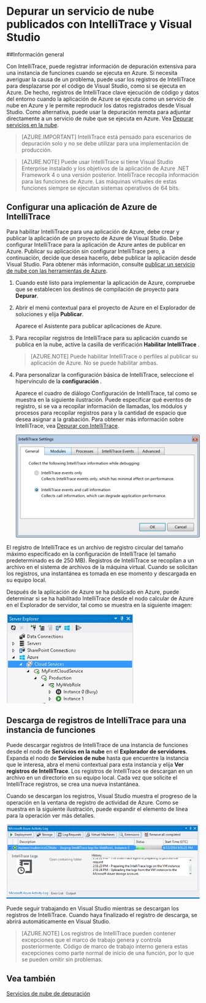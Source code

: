 <properties 
   pageTitle="Depurar un servicio de nube publicados con IntelliTrace y Visual Studio | Microsoft Azure"
   description="Depurar un servicio de nube publicados con IntelliTrace y Visual Studio"
   services="visual-studio-online"
   documentationCenter="n/a"
   authors="TomArcher"
   manager="douge"
   editor="" />
<tags 
   ms.service="visual-studio-online"
   ms.devlang="multiple"
   ms.topic="article"
   ms.tgt_pltfrm="multiple"
   ms.workload="na"
   ms.date="08/15/2016"
   ms.author="tarcher" />

# <a name="debugging-a-published-cloud-service-with-intellitrace-and-visual-studio"></a>Depurar un servicio de nube publicados con IntelliTrace y Visual Studio

##<a name="overview"></a>Información general

Con IntelliTrace, puede registrar información de depuración extensiva para una instancia de funciones cuando se ejecuta en Azure. Si necesita averiguar la causa de un problema, puede usar los registros de IntelliTrace para desplazarse por el código de Visual Studio, como si se ejecuta en Azure. De hecho, registros de IntelliTrace clave ejecución de código y datos del entorno cuando la aplicación de Azure se ejecuta como un servicio de nube en Azure y le permite reproducir los datos registrados desde Visual Studio. Como alternativa, puede usar la depuración remota para adjuntar directamente a un servicio de nube que se ejecuta en Azure. Vea [Depurar servicios en la nube](http://go.microsoft.com/fwlink/p/?LinkId=623041).

>[AZURE.IMPORTANT] IntelliTrace está pensado para escenarios de depuración solo y no se debe utilizar para una implementación de producción.

>[AZURE.NOTE] Puede usar IntelliTrace si tiene Visual Studio Enterprise instalado y los objetivos de la aplicación de Azure .NET Framework 4 o una versión posterior. IntelliTrace recopila información para las funciones de Azure. Las máquinas virtuales de estas funciones siempre se ejecutan sistemas operativos de 64 bits.

## <a name="to-configure-an-azure-application-for-intellitrace"></a>Configurar una aplicación de Azure de IntelliTrace

Para habilitar IntelliTrace para una aplicación de Azure, debe crear y publicar la aplicación de un proyecto de Azure de Visual Studio. Debe configurar IntelliTrace para la aplicación de Azure antes de publicar en Azure. Publicar su aplicación sin configurar IntelliTrace pero, a continuación, decide que desea hacerlo, debe publicar la aplicación desde Visual Studio. Para obtener más información, consulte [publicar un servicio de nube con las herramientas de Azure](http://go.microsoft.com/fwlink/p/?LinkId=623012).

1. Cuando esté listo para implementar la aplicación de Azure, compruebe que se establecen los destinos de compilación de proyecto para **Depurar**.

1. Abrir el menú contextual para el proyecto de Azure en el Explorador de soluciones y elija **Publicar**.
 
    Aparece el Asistente para publicar aplicaciones de Azure.

1. Para recopilar registros de IntelliTrace para su aplicación cuando se publica en la nube, active la casilla de verificación **Habilitar IntelliTrace** .

    >[AZURE.NOTE] Puede habilitar IntelliTrace o perfiles al publicar su aplicación de Azure. No se puede habilitar ambas.

1. Para personalizar la configuración básica de IntelliTrace, seleccione el hipervínculo de la **configuración** .

    Aparece el cuadro de diálogo Configuración de IntelliTrace, tal como se muestra en la siguiente ilustración. Puede especificar qué eventos de registro, si se va a recopilar información de llamadas, los módulos y procesos para recopilar registros para y la cantidad de espacio que desea asignar a la grabación. Para obtener más información sobre IntelliTrace, vea [Depurar con IntelliTrace](http://go.microsoft.com/fwlink/?LinkId=214468).

    ![VST_IntelliTraceSettings](./media/vs-azure-tools-intellitrace-debug-published-cloud-services/IC519063.png)

El registro de IntelliTrace es un archivo de registro circular del tamaño máximo especificado en la configuración de IntelliTrace (el tamaño predeterminado es de 250 MB). Registros de IntelliTrace se recopilan a un archivo en el sistema de archivos de la máquina virtual. Cuando se solicitan los registros, una instantánea es tomada en ese momento y descargada en su equipo local.

Después de la aplicación de Azure se ha publicado en Azure, puede determinar si se ha habilitado IntelliTrace desde el nodo calcular de Azure en el Explorador de servidor, tal como se muestra en la siguiente imagen:

![VST_DeployComputeNode](./media/vs-azure-tools-intellitrace-debug-published-cloud-services/IC744134.png)

## <a name="downloading-intellitrace-logs-for-a-role-instance"></a>Descarga de registros de IntelliTrace para una instancia de funciones

Puede descargar registros de IntelliTrace de una instancia de funciones desde el nodo de **Servicios en la nube** en el **Explorador de servidores**. Expanda el nodo de **Servicios de nube** hasta que encuentre la instancia que le interesa, abra el menú contextual para esta instancia y elija **Ver registros de IntelliTrace**. Los registros de IntelliTrace se descargan en un archivo en un directorio en su equipo local. Cada vez que solicite el IntelliTrace registros, se crea una nueva instantánea.

Cuando se descargan los registros, Visual Studio muestra el progreso de la operación en la ventana de registro de actividad de Azure. Como se muestra en la siguiente ilustración, puede expandir el elemento de línea para la operación ver más detalles.

![VST_IntelliTraceDownloadProgress](./media/vs-azure-tools-intellitrace-debug-published-cloud-services/IC745551.png)

Puede seguir trabajando en Visual Studio mientras se descargan los registros de IntelliTrace. Cuando haya finalizado el registro de descarga, se abrirá automáticamente en Visual Studio.

>[AZURE.NOTE] Los registros de IntelliTrace pueden contener excepciones que el marco de trabajo genera y controla posteriormente. Código de marco de trabajo interno genera estas excepciones como parte normal de inicio de una función, por lo que se pueden omitir sin problemas.

## <a name="see-also"></a>Vea también

[Servicios de nube de depuración](https://msdn.microsoft.com/library/ee405479.aspx)

